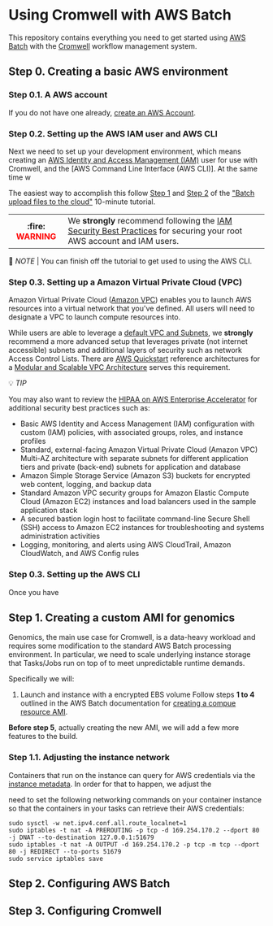 # Using Cromwell with AWS Batch

This repository contains everything you need to get started using [AWS Batch](TODO) with the [Cromwell](TODO) workflow management system.

## Step 0. Creating a basic AWS environment

### Step 0.1. A AWS account

If you do not have one already, [create an AWS Account](https://portal.aws.amazon.com/billing/signup#/start).

### Step 0.2. Setting up the AWS IAM user and AWS CLI

Next we need to set up your development environment, which means creating an  [AWS Identity and Access Management (IAM)](https://docs.aws.amazon.com/IAM/latest/UserGuide/introduction.html) user for use with Cromwell, and the [AWS Command Line Interface (AWS CLI)]. At the same time w

The easiest way to accomplish this follow [Step 1](https://aws.amazon.com/getting-started/tutorials/backup-to-s3-cli/#Step_1\:_Create_an_AWS_IAM_User) and [Step 2](https://aws.amazon.com/getting-started/tutorials/backup-to-s3-cli/#install-cli) of the ["Batch upload files to the cloud"](https://aws.amazon.com/getting-started/tutorials/backup-to-s3-cli/) 10-minute tutorial.

<table>
<tr><th>
:fire:  <span style="color: red;" >WARNING</span>
</th><td>
We <b>strongly</b> recommend following the
<a href='https://docs.aws.amazon.com/IAM/latest/UserGuide/best-practices.html'>IAM Security Best Practices</a> for securing your root AWS account and IAM users.
</td></tr>
</table>

:pushpin: _NOTE_ | You can finish off the tutorial to get used to using the AWS CLI.



### Step 0.3. Setting up a Amazon Virtual Private Cloud (VPC)

Amazon Virtual Private Cloud ([Amazon VPC](https://docs.aws.amazon.com/AmazonVPC/latest/UserGuide/VPC_Introduction.html)) enables you to launch AWS resources into a virtual network that you've defined. All users will need to designate a VPC to launch compute resources into.

While users are able to leverage a [default VPC and Subnets](https://docs.aws.amazon.com/AmazonVPC/latest/UserGuide/default-vpc.html), we **strongly** recommend a more advanced setup that leverages private (not internet accessible) subnets and additional layers of security such as network Access Control Lists. There are [AWS Quickstart](https://aws.amazon.com/quickstart/) reference architectures for a [Modular and Scalable VPC Architecture](https://aws.amazon.com/quickstart/architecture/vpc/) serves this requirement.

:bulb:  _TIP_

You may also want to review the  [HIPAA on AWS Enterprise Accelerator](https://aws.amazon.com/quickstart/architecture/accelerator-hipaa/) for additional security best practices such as:

* Basic AWS Identity and Access Management (IAM) configuration with custom (IAM) policies, with associated groups, roles, and instance profiles
* Standard, external-facing Amazon Virtual Private Cloud (Amazon VPC) Multi-AZ architecture with separate subnets for different application tiers and private (back-end) subnets for application and database
* Amazon Simple Storage Service (Amazon S3) buckets for encrypted web content, logging, and backup data
* Standard Amazon VPC security groups for Amazon Elastic Compute Cloud (Amazon EC2) instances and load balancers used in the sample application stack
* A secured bastion login host to facilitate command-line Secure Shell (SSH) access to Amazon EC2 instances for troubleshooting and systems administration activities
* Logging, monitoring, and alerts using AWS CloudTrail, Amazon CloudWatch, and AWS Config rules

### Step 0.3. Setting up the AWS CLI

Once you have
## Step 1. Creating a custom AMI for genomics

Genomics, the main use case for Cromwell, is a data-heavy workload and requires some modification to the standard AWS Batch processing environment. In particular, we need to scale underlying instance storage that Tasks/Jobs run on top of to meet unpredictable runtime demands.

Specifically we will:

1. Launch and instance with a encrypted EBS volume
Follow steps **1 to 4** outlined in the AWS Batch documentation for [creating a compue resource AMI](https://docs.aws.amazon.com/batch/latest/userguide/create-batch-ami.html).

**Before step 5**, actually creating the new AMI, we will add a few more features to the build.

### Step 1.1. Adjusting the instance network

Containers that run on the instance can query for AWS credentials via the [instance metadata](). In order for that to happen, we adjust the

need to set the following networking commands on your container instance so that the containers in your tasks can retrieve their AWS credentials:

```shell
sudo sysctl -w net.ipv4.conf.all.route_localnet=1
sudo iptables -t nat -A PREROUTING -p tcp -d 169.254.170.2 --dport 80 -j DNAT --to-destination 127.0.0.1:51679
sudo iptables -t nat -A OUTPUT -d 169.254.170.2 -p tcp -m tcp --dport 80 -j REDIRECT --to-ports 51679
sudo service iptables save
```



###

## Step 2. Configuring AWS Batch

## Step 3. Configuring Cromwell
